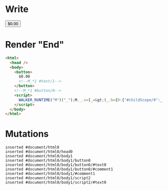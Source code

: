 # Write
  <button>$0.00<!--M_*1 #text/1--></button><!--M_*1 #button/0--><script>WALKER_RUNTIME("M")("_");M._.s=[_=>(_.b={0:{"#childScope/0":_.a={input:{format:_._["packages/translator-tags/src/__tests__/fixtures/component-attrs-static-code/template.marko_0/anonymous"]},count:0}},1:_.a})];M._.e=[1,"packages/translator-tags/src/__tests__/fixtures/component-attrs-static-code/components/counter.marko_0_count"];M._.d=1;M._.w()</script>


# Render "End"
```html
<html>
  <head />
  <body>
    <button>
      $0.00
      <!--M_*1 #text/1-->
    </button>
    <!--M_*1 #button/0-->
    <script>
      WALKER_RUNTIME("M")("_");M._.s=[_=&gt;(_.b={0:{"#childScope/0":_.a={input:{format:_._["packages/translator-tags/src/__tests__/fixtures/component-attrs-static-code/template.marko_0/anonymous"]},count:0}},1:_.a})];M._.e=[1,"packages/translator-tags/src/__tests__/fixtures/component-attrs-static-code/components/counter.marko_0_count"];M._.d=1;M._.w()
    </script>
  </body>
</html>
```

# Mutations
```
inserted #document/html0
inserted #document/html0/head0
inserted #document/html0/body1
inserted #document/html0/body1/button0
inserted #document/html0/body1/button0/#text0
inserted #document/html0/body1/button0/#comment1
inserted #document/html0/body1/#comment1
inserted #document/html0/body1/script2
inserted #document/html0/body1/script2/#text0
```